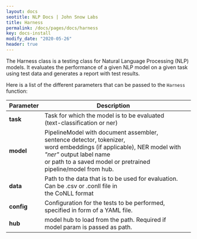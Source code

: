 ```yaml
---
layout: docs
seotitle: NLP Docs | John Snow Labs
title: Harness
permalink: /docs/pages/docs/harness
key: docs-install
modify_date: "2020-05-26"
header: true
---
```


<div class="main-docs" markdown="1"><div class="h3-box" markdown="1">

The Harness class is a testing class for Natural Language Processing (NLP) models. It evaluates the performance of a given NLP model on a given task using test data and generates a report with test results.

Here is a list of the different parameters that can be passed to the `Harness` function:

| Parameter  | Description |  |
| - | - | - |
|**task**      |Task for which the model is to be evaluated (text-classification or ner)|
|**model** |PipelineModel with document assembler, sentence detector, tokenizer, <br/>word embeddings (if applicable), NER model with _"ner"_ output label name <br/> or path to a saved model or pretrained pipeline/model from hub.
|**data**     |Path to the data that is to be used for evaluation. Can be .csv or .conll file in <br/> the CoNLL format 
|**config**      |Configuration for the tests to be performed, specified in form of a YAML file.
|**hub**      |model hub to load from the path. Required if model param is passed as path.|


</div></div>